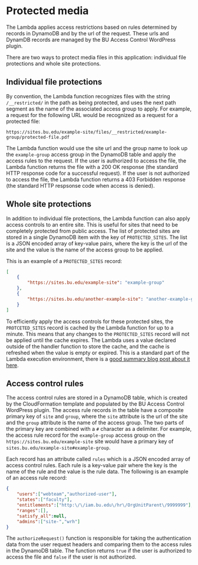 # Protected media

The Lambda applies access restrictions based on rules determined by records in DynamoDB and by the url of the request. These urls and DynamDB records are managed by the BU Access Control WordPress plugin.

There are two ways to protect media files in this application: individual file protections and whole site protections.

## Individual file protections

By convention, the Lambda function recognizes files with the string `/__restricted/` in the path as being protected, and uses the next path segment as the name of the associated access group to apply. For example, a request for the following URL would be recognized as a request for a protected file:

```text
https://sites.bu.edu/example-site/files/__restricted/example-group/protected-file.pdf
```

The Lambda function would use the site url and the group name to look up the `example-group` access group in the DynamoDB table and apply the access rules to the request. If the user is authorized to access the file, the Lambda function returns the file with a 200 OK response (the standard HTTP response code for a successful request).  If the user is not authorized to access the file, the Lambda function returns a 403 Forbidden response (the standard HTTP respsonse code when access is denied).

## Whole site protections

In addition to individual file protections, the Lambda function can also apply access controls to an entire site. This is useful for sites that need to be completely protected from public access. The list of protected sites are stored in a single DynamoDB item with the key of `PROTECTED_SITES`. The list is a JSON encoded array of key-value pairs, where the key is the url of the site and the value is the name of the access group to be applied.

This is an example of a `PROTECTED_SITES` record:

```json
[
    {
        "https://sites.bu.edu/example-site": "example-group"
    },
    {
        "https://sites.bu.edu/another-example-site": "another-example-group"
    }
]
```

To efficiently apply the access controls for these protected sites, the `PROTCETED_SITES` record is cached by the Lambda function for up to a minute. This means that any changes to the `PROTECTED_SITES` record will not be applied until the cache expires. The Lambda uses a value declared outside of the handler function to store the cache, and the cache is refreshed when the value is empty or expired. This is a standard part of the Lambda execution environment, there is a [good summary blog post about it here](https://katiyarvipinknp.medium.com/how-to-cache-the-data-in-aws-lambda-function-using-node-js-use-tmp-storage-of-aws-lambda-2c7e1e01d923).

## Access control rules

The access control rules are stored in a DynamoDB table, which is created by the CloudFormation template and populated by the BU Access Control WordPress plugin. The access rule records in the table have a composite primary key of `site` and `group`, where the `site` attribute is the url of the site and the `group` attribute is the name of the access group. The two parts of the primary key are combined with a `#` character as a delimiter. For example, the access rule record for the `example-group` access group on the `https://sites.bu.edu/example-site` site would have a primary key of `sites.bu.edu/example-site#example-group`.

Each record has an attribute called `rules` which is a JSON encoded array of access control rules. Each rule is a key-value pair where the key is the name of the rule and the value is the rule data. The following is an example of an access rule record:

```json
{
    "users":["webteam","authorized-user"],
    "states":["faculty"],
    "entitlements":["http:\/\/iam.bu.edu\/hr\/OrgUnitParent\/9999999"],
    "ranges":[],
    "satisfy_all":null,
    "admins":["site-","wrh"]
}
```

The `authorizeRequest()` function is responsible for taking the authentication data from the user request headers and comparing them to the access rules in the DynamoDB table. The function returns `true` if the user is authorized to access the file and `false` if the user is not authorized.
